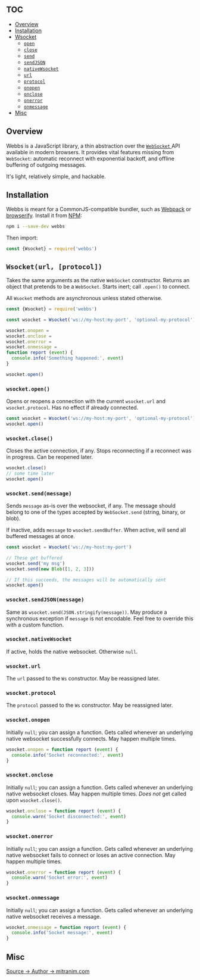## TOC

* [Overview](#overview)
* [Installation](#installation)
* [Wsocket](#wsocketurl-protocol)
  * [`open`](#wsocketopen)
  * [`close`](#wsocketclose)
  * [`send`](#wsocketsendmessage)
  * [`sendJSON`](#wsocketsendjsonmessage)
  * [`nativeWsocket`](#wsocketnativewsocket)
  * [`url`](#wsocketurl)
  * [`protocol`](#wsocketprotocol)
  * [`onopen`](#wsocketonopen)
  * [`onclose`](#wsocketonclose)
  * [`onerror`](#wsocketonerror)
  * [`onmessage`](#wsocketonmessage)
* [Misc](#misc)

## Overview

Webbs is a JavaScript library, a thin abstraction over the
<a href="https://developer.mozilla.org/en-US/docs/Web/API/WebSocket" target="_blank">
  `WebSocket`
</a>
API available in modern browsers. It provides vital features missing from
`WebSocket`: automatic reconnect with exponential backoff, and offline
buffering of outgoing messages.

It's light, relatively simple, and hackable.

## Installation

Webbs is meant for a CommonJS-compatible bundler, such as
<a href="https://webpack.github.io" target="_blank">Webpack</a>
or
<a href="http://browserify.org/" target="_blank">browserify</a>. Install it
from
<a href="https://www.npmjs.com" target="_blank">NPM</a>:

```sh
npm i --save-dev webbs
```

Then import:

```js
const {Wsocket} = require('webbs')
```

## `Wsocket(url, [protocol])`

Takes the same arguments as the native `WebSocket` constructor. Returns an
object that pretends to be a `WebSocket`. Starts inert; call `.open()` to
connect.

All `Wsocket` methods are asynchronous unless stated otherwise.

```js
const {Wsocket} = require('webbs')

const wsocket = Wsocket('ws://my-host:my-port', 'optional-my-protocol')

wsocket.onopen =
wsocket.onclose =
wsocket.onerror =
wsocket.onmessage =
function report (event) {
  console.info('Something happened:', event)
}

wsocket.open()
```

### `wsocket.open()`

Opens or reopens a connection with the current `wsocket.url` and
`wsocket.protocol`. Has no effect if already connected.

```js
const wsocket = Wsocket('ws://my-host:my-port', 'optional-my-protocol')
wsocket.open()
```

### `wsocket.close()`

Closes the active connection, if any. Stops reconnecting if a reconnect was in
progress. Can be reopened later.

```js
wsocket.close()
// some time later
wsocket.open()
```

### `wsocket.send(message)`

Sends `message` as-is over the websocket, if any. The message should belong to
one of the types accepted by `WebSocket.send` (string, binary, or blob).

If inactive, adds `message` to `wsocket.sendBuffer`. When active, will send all
buffered messages at once.

```js
const wsocket = Wsocket('ws://my-host:my-port')

// These get buffered
wsocket.send('my msg')
wsocket.send(new Blob([1, 2, 3]))

// If this succeeds, the messages will be automatically sent
wsocket.open()
```

### `wsocket.sendJSON(message)`

Same as `wsocket.send(JSON.stringify(message))`. May produce a synchronous
exception if `message` is not encodable. Feel free to override this with a
custom function.

### `wsocket.nativeWsocket`

If active, holds the native websocket. Otherwise `null`.

### `wsocket.url`

The `url` passed to the `Ws` constructor. May be reassigned later.

### `wsocket.protocol`

The `protocol` passed to the `Ws` constructor. May be reassigned later.

### `wsocket.onopen`

Initially `null`; you can assign a function. Gets called whenever an underlying
native websocket successfully connects. May happen multiple times.

```js
wsocket.onopen = function report (event) {
  console.info('Socket reconnected:', event)
}
```

### `wsocket.onclose`

Initially `null`; you can assign a function. Gets called whenever an underlying
native websocket closes. May happen multiple times. _Does not_ get called upon
`wsocket.close()`.

```js
wsocket.onclose = function report (event) {
  console.warn('Socket disconnected:', event)
}
```

### `wsocket.onerror`

Initially `null`; you can assign a function. Gets called whenever an underlying
native websocket fails to connect or loses an active connection. May happen
multiple times.

```js
wsocket.onerror = function report (event) {
  console.warn('Socket error:', event)
}
```

### `wsocket.onmessage`

Initially `null`; you can assign a function. Gets called whenever an underlying
native websocket receives a message.

```js
wsocket.onmessage = function report (event) {
  console.info('Socket message:', event)
}
```

## Misc

<a href="https://github.com/Mitranim/webbs" target="_blank">
  <span>Source →</span>
  <span class="fa fa-github"></span>
</a>

<a href="http://mitranim.com" target="_blank">
  <span>Author →</span>
  <span>mitranim.com</span>
</a>

